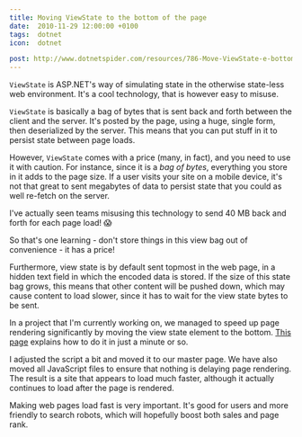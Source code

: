 ```yaml
---
title: Moving ViewState to the bottom of the page
date:  2010-11-29 12:00:00 +0100
tags:  dotnet
icon:  dotnet

post: http://www.dotnetspider.com/resources/786-Move-ViewState-e-bottom-e-page.aspx
---
```


`ViewState` is ASP.NET's way of simulating state in the otherwise state-less web
environment. It's a cool technology, that is however easy to misuse.

`ViewState` is basically a bag of bytes that is sent back and forth between the 
client and the server. It's posted by the page, using a huge, single form, then
deserialized by the server. This means that you can put stuff in it to persist
state between page loads.

However, `ViewState` comes with a price (many, in fact), and you need to use it
with caution. For instance, since it is a *bag of bytes*, everything you store
in it adds to the page size. If a user visits your site on a mobile device, it's
not that great to sent megabytes of data to persist state that you could as well
re-fetch on the server. 

I've actually seen teams misusing this technology to send 40 MB back and forth
for each page load! 😱

So that's one learning - don't store things in this view bag out of convenience -
it has a price!

Furthermore, view state is by default sent topmost in the web page, in a hidden
text field in which the encoded data is stored. If the size of this state bag
grows, this means that other content will be pushed down, which may cause content
to load slower, since it has to wait for the view state bytes to be sent. 

In a project that I'm currently working on, we managed to speed up page rendering
significantly by moving the view state element to the bottom. [This page]({{page.post}})
explains how to do it in just a minute or so.

I adjusted the script a bit and moved it to our master page. We have also moved
all JavaScript files to ensure that nothing is delaying page rendering. The result
is a site that appears to load much faster, although it actually continues to load
after the page is rendered. 

Making web pages load fast is very important. It's good for users and more 
friendly to search robots, which will hopefully boost both sales and page rank.